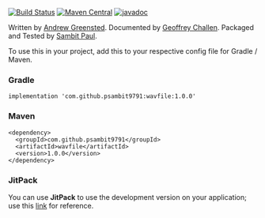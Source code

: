 [![Build Status](https://github.com/psambit9791/wavfile/actions/workflows/maven.yml/badge.svg)](https://github.com/psambit9791/wavfile/actions/workflows/maven.yml)
[![Maven Central](https://img.shields.io/maven-central/v/com.github.psambit9791/wavfile.svg?label=Maven%20Central)](https://search.maven.org/search?q=g:%22com.github.psambit9791%22%20AND%20a:%wavfile%22)
[![javadoc](https://javadoc.io/badge2/com.github.psambit9791/wavfile/javadoc.svg)](https://javadoc.io/doc/com.github.psambit9791/wavfile)

Written by [Andrew Greensted](http://www.labbookpages.co.uk/).
Documented by [Geoffrey Challen](http://bluegroup.systems/people/gwa).
Packaged and Tested by [Sambit Paul](https://github.com/psambit9791).

To use this in your project, add this to your respective config file for Gradle / Maven.

### Gradle
```
implementation 'com.github.psambit9791:wavfile:1.0.0'
```

### Maven
```
<dependency>
  <groupId>com.github.psambit9791</groupId>
  <artifactId>wavfile</artifactId>
  <version>1.0.0</version>
</dependency>
```

### JitPack
You can use **JitPack** to use the development version on your application; use this [link](https://jitpack.io/#psambit9791/wavfile/master-SNAPSHOT) for reference.

